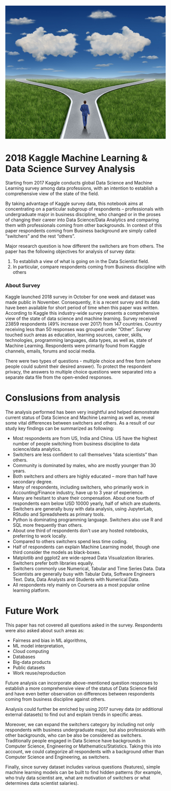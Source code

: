 ![header](header.jpg)

# 2018 Kaggle Machine Learning & Data Science Survey Analysis

Starting from 2017 Kaggle conducts global Data Science and Machine Learning survey among data professions, with an intention to establish a comprehensive view of the state of the field.

By taking advantage of Kaggle survey data, this notebook aims at concentrating on a particular subgroup of respondents – professionals with undergraduate major in business discipline, who changed or in the proses of changing their career into Data Science/Data Analytics and comparing them with professionals coming from other backgrounds. In context of this paper respondents coming from Business background are simply called “switchers” and the rest “others”. 

Major research question is how different the switchers are from others. The paper has the following objectives for analysis of survey data:
1.	To establish a view of what is going on in the Data Scientist field.
2.	In particular, compare respondents coming from Business discipline with others 


### About Survey  

Kaggle launched 2018 survey in October for one week and dataset was made public in November. Consequently, it is a recent survey and its data have been available for short period of time when this paper was written. According to Kaggle this industry-wide survey presents a comprehensive view of the state of data science and machine learning. Survey received 23859 respondents (49% increase over 2017) from 147 countries. Country receiving less than 50 responses was grouped under “Other”. Survey touched such areas as education, learning sources, career, skills, technologies, programming languages, data types, as well as, state of Machine Learning. Respondents were primarily found from Kaggle channels, emails, forums and social media. 

There were two types of questions - multiple choice and free form (where people could submit their desired answer). To protect the respondent privacy, the answers to multiple choice questions were separated into a separate data file from the open-ended responses.

# Conslusions from analysis

The analysis performed has been very insightful and helped demonstrate current status of Data Science and Machine Learning as well as, reveal some vital differences between switchers and others. As a result of our study key findings can be summarized as following:
-	Most respondents are from US, India and China. US have the highest number of people switching from business discipline to data science/data analytics.
-	Switchers are less confident to call themselves “data scientists” than others.
-	Community is dominated by males, who are mostly younger than 30 years.
-	Both switchers and others are highly educated – more than half have secondary degree.
-	Many of respondents, including switchers, who primarily work in Accounting/Finance industry, have up to 3 year of experience.
-	Many are hesitant to share their compensation. About one fourth of respondents earn below USD 10000 yearly, half of which are students.
-	Switchers are generally busy with data analysis, using JupyterLab, RStudio and Spreadsheets as primary tools.
-	Python is dominating programming language. Switchers also use R and SQL more frequently than others.
-	About one third of respondents don’t use any hosted notebooks, preferring to work locally.
-	Compared to others switchers spend less time coding.
-	Half of respondents can explain Machine Learning model, though one third consider the models as black-boxes.
-	Matplotlib and ggplot2 are wide-spread Data Visualization libraries. Switchers prefer both libraries equally.
-	Switchers commonly use Numerical, Tabular and Time Series Data. Data Scientists are generally busy with Tabular Data, Software Engineers Text. Data, Data Analysts and Students with Numerical Data.
-	All respondents rely mainly on Coursera as a most popular online learning platform.

# Future Work

This paper has not covered all questions asked in the survey. Respondents were also asked about such areas as:
-	Fairness and bias in ML algorithms, 
-	ML model interpretation, 
-	Cloud computing
-	Databases
-	Big-data products
-	Public datasets
-	Work reuse/reproduction

Future analysis can incorporate above-mentioned question responses to establish a more comprehensive view of the status of Data Science field and have even better observation on differences between respondents coming from business discipline against others.

Analysis could further be enriched by using 2017 survey data (or additional external datasets) to find out and explain trends in specific areas. 

Moreover, we can expand the switchers category by including not only respondents with business undergraduate major, but also professionals with other backgrounds, who can be also be considered as switchers. Traditionally people engaged in Data Science have backgrounds in Computer Science, Engineering or Mathematics/Statistics. Taking this into account, we could categorize all respondents with a background other than Computer Science and Engineering, as switchers.

Finally, since survey dataset includes various questions (features), simple machine learning models can be built to find hidden patterns (for example, who truly data scientist are, what are motivation of switchers or what determines data scientist salaries).

